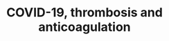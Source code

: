 ---
annotations:
- id: DOID:2945
  parent: disease by infectious agent
  type: Disease Ontology
  value: severe acute respiratory syndrome
- id: DOID:0080600
  parent: disease by infectious agent
  type: Disease Ontology
  value: COVID-19
- id: PW:0000013
  parent: disease pathway
  type: Pathway Ontology
  value: disease pathway
- id: DOID:0060903
  parent: cardiovascular system disease
  type: Disease Ontology
  value: thrombosis
- id: CL:0000182
  parent: native cell
  type: Cell Type Ontology
  value: hepatocyte
- id: DOID:1247
  type: Disease Ontology
  value: blood coagulation disease
authors:
- DeSl
- Egonw
- Fehrhart
- Eweitz
communities:
- COVID19
description: Several hospitals and researchers have reported links between thrombosis
  and anticoagulation quite regularly for COVID-19 patients.  This pathways combines
  this information, including biological mechanisms involved, in one graphical overview.
  The D-dimer is one of the protein fragments produced when a blood clot dissolves
  within the (human) body; when not properly degraded could lead to thrombosis.  The
  graphical visualisation of (crosslinked) fibrin mesh leading to D-dimers is inspired
  by [https://en.wikipedia.org/wiki/D-dimer Wikipedia].
last-edited: 2022-02-26
ndex: 7db1aa4a-8b72-11eb-9e72-0ac135e8bacf
organisms:
- Homo sapiens
redirect_from:
- /index.php/Pathway:WP4927
- /instance/WP4927
revision: null
schema-jsonld:
- '@context': https://schema.org/
  '@id': https://wikipathways.github.io/pathways/WP4927.html
  '@type': Dataset
  creator:
    '@type': Organization
    name: WikiPathways
  description: Several hospitals and researchers have reported links between thrombosis
    and anticoagulation quite regularly for COVID-19 patients.  This pathways combines
    this information, including biological mechanisms involved, in one graphical overview.
    The D-dimer is one of the protein fragments produced when a blood clot dissolves
    within the (human) body; when not properly degraded could lead to thrombosis.  The
    graphical visualisation of (crosslinked) fibrin mesh leading to D-dimers is inspired
    by [https://en.wikipedia.org/wiki/D-dimer Wikipedia].
  keywords:
  - (clotting cascade)
  - 'Blood clotting '
  - Chloroquine
  - 'Complement and '
  - D-Dimer
  - FGA
  - FGA (Aα)
  - FGA (AαE)
  - FGB
  - FGB (Bβ)
  - FGG
  - FGG (γ')
  - FGG (γ)
  - Factor XIII A chain
  - Factor XIII B chain
  - Fibrin
  - 'Fibrin degradation '
  - Fibrinogen
  - 'Formation of fibrin clot '
  - Lactacystin
  - Leupeptin
  - MG132
  - NH4Cl
  - Plasmin
  - 'Platelet-mediated interactions with '
  - Thrombin
  - and drug effects
  - cascade
  - coagulation cascades
  - products (FDPs)
  - vascular and circulating cells
  license: CC0
  name: COVID-19, thrombosis and anticoagulation
seo: CreativeWork
title: COVID-19, thrombosis and anticoagulation
wpid: WP4927
---